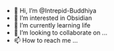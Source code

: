 - 👋 Hi, I’m @Intrepid-Buddhiya
- 👀 I’m interested in Obsidian
- 🌱 I’m currently learning life
- 💞️ I’m looking to collaborate on ...
- 📫 How to reach me ...

<!---
Intrepid-Buddhiya/Intrepid-Buddhiya is a ✨ special ✨ repository because its `README.md` (this file) appears on your GitHub profile.
You can click the Preview link to take a look at your changes.
--->
